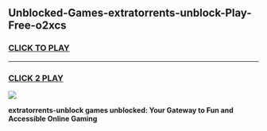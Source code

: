 
## Unblocked-Games-extratorrents-unblock-Play-Free-o2xcs
<h3>
<a href="https://premium76.site?title=extratorrents-unblock&ref=19M">CLICK TO PLAY</a></h3>
<hr>

<h3>
<a href="https://premium76.site?title=extratorrents-unblock&ref=19M">CLICK 2 PLAY</a>
  
</h3>

<a href="https://premium76.site?title=extratorrents-unblock&ref=19M"><img src="https://clearcache.store/games.png"></a>


**extratorrents-unblock games unblocked: Your Gateway to Fun and Accessible Online Gaming**
